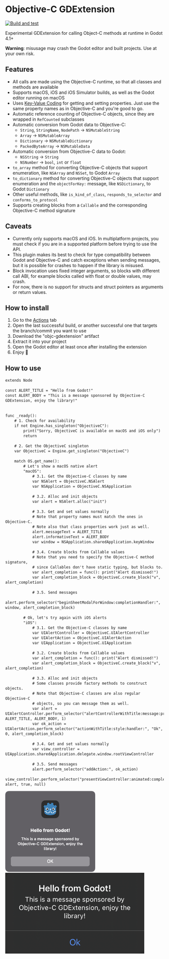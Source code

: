 # Objective-C GDExtension
[![Build and test](https://github.com/gilzoide/objectivec-gdextension/actions/workflows/build.yml/badge.svg)](https://github.com/gilzoide/objectivec-gdextension/actions/workflows/build.yml)

Experimental GDExtension for calling Object-C methods at runtime in Godot 4.1+

**Warning**: misusage may crash the Godot editor and built projects.
Use at your own risk.


## Features
- All calls are made using the Objective-C runtime, so that all classes and methods are available
- Supports macOS, iOS and iOS Simulator builds, as well as the Godot editor running on macOS
- Uses [Key-Value Coding](https://developer.apple.com/documentation/objectivec/nsobject/nskeyvaluecoding) for getting and setting properties.
  Just use the same property names as in Objective-C and you're good to go.
- Automatic reference counting of Objective-C objects, since they are wrapped in `RefCounted` subclasses
- Automatic conversion from Godot data to Objective-C:
  + `String`, `StringName`, `NodePath` -> `NSMutableString`
  + `Array` -> `NSMutableArray`
  + `Dictionary` -> `NSMutableDictionary`
  + `PackedByteArray` -> `NSMutableData`
- Automatic conversion from Objective-C data to Godot:
  + `NSString` -> `String`
  + `NSNumber` -> `bool`, `int` or `float`
- `to_array` method for converting Objective-C objects that support enumeration, like `NSArray` and `NSSet`, to Godot `Array`
- `to_dictionary` method for converting Objective-C objects that support enumeration and the `objectForKey:` message, like `NSDictionary`, to Godot `Dictionary`
- Other useful methods, like `is_kind_of_class`, `responds_to_selector` and `conforms_to_protocol`
- Supports creating blocks from a `Callable` and the corresponding Objective-C method signature


## Caveats
- Currently only supports macOS and iOS.
  In multiplatform projects, you must check if you are in a supported platform before trying to use the API.
- This plugin makes its best to check for type compatibility between Godot and Objective-C and catch exceptions when sending messages, but it is possible for crashes to happen if the library is misused.
- Block invocation uses fixed integer arguments, so blocks with different call ABI, for example blocks called with float or double values, may crash.
- For now, there is no support for structs and struct pointers as arguments or return values.


## How to install
1. Go to the [Actions](https://github.com/gilzoide/objc-gdextension/actions) tab
2. Open the last successful build, or another successful one that targets the branch/commit you want to use
3. Download the "objc-gdextension" artifact
4. Extract it into your project
5. Open the Godot editor at least once after installing the extension
6. Enjoy 🍾


## How to use
```gdscript
extends Node

const ALERT_TITLE = "Hello from Godot!"
const ALERT_BODY = "This is a message sponsored by Objective-C GDExtension, enjoy the library!"


func _ready():
    # 1. Check for availability
    if not Engine.has_singleton("ObjectiveC"):
        print("Sorry, ObjectiveC is available on macOS and iOS only")
        return

    # 2. Get the ObjectiveC singleton
    var ObjectiveC = Engine.get_singleton("ObjectiveC")

    match OS.get_name():
        # Let's show a macOS native alert
        "macOS":
            # 3.1. Get the Objective-C classes by name
            var NSAlert = ObjectiveC.NSAlert
            var NSApplication = ObjectiveC.NSApplication

            # 3.2. Alloc and init objects
            var alert = NSAlert.alloc("init")

            # 3.3. Get and set values normally
            # Note that property names must match the ones in Objective-C.
            # Note also that class properties work just as well.
            alert.messageText = ALERT_TITLE
            alert.informativeText = ALERT_BODY
            var window = NSApplication.sharedApplication.keyWindow

            # 3.4. Create blocks from Callable values
            # Note that you need to specify the Objective-C method signature,
            # since Callables don't have static typing, but blocks to.
            var alert_completion = func(): print("Alert dismissed!")
            var alert_completion_block = ObjectiveC.create_block("v", alert_completion)

            # 3.5. Send messages
            alert.perform_selector("beginSheetModalForWindow:completionHandler:", window, alert_completion_block)

        # Ok, let's try again with iOS alerts
        "iOS":
            # 3.1. Get the Objective-C classes by name
            var UIAlertController = ObjectiveC.UIAlertController
            var UIAlertAction = ObjectiveC.UIAlertAction
            var UIApplication = ObjectiveC.UIApplication

            # 3.2. Create blocks from Callable values
            var alert_completion = func(): print("Alert dismissed!")
            var alert_completion_block = ObjectiveC.create_block("v", alert_completion)

            # 3.3. Alloc and init objects
            # Some classes provide factory methods to construct objects.
            # Note that Objective-C classes are also regular Objective-C
            # objects, so you can message them as well.
            var alert = UIAlertController.perform_selector("alertControllerWithTitle:message:preferredStyle:", ALERT_TITLE, ALERT_BODY, 1)
            var ok_action = UIAlertAction.perform_selector("actionWithTitle:style:handler:", "Ok", 0, alert_completion_block)

            # 3.4. Get and set values normally
            var view_controller = UIApplication.sharedApplication.delegate.window.rootViewController

            # 3.5. Send messages
            alert.perform_selector("addAction:", ok_action)
            view_controller.perform_selector("presentViewController:animated:completion:", alert, true, null)
```
<img src="extras/hello_from_godot.png" height="256" alt="Native macOS alert window showing the message text set via GDScript" />
<img src="extras/hello_from_godot-ios.png" height="256" alt="Native iOS alert window showing the message text set via GDScript" />
